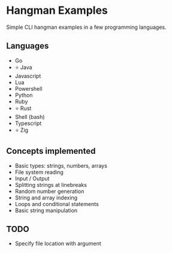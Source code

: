 # Hangman Examples

Simple CLI hangman examples in a few programming languages.

## Languages

- Go
- ⭐ Java
- Javascript
- Lua
- Powershell
- Python
- Ruby
- ⭐ Rust
- Shell (bash)
- Typescript
- ⭐ Zig

## Concepts implemented

- Basic types: strings, numbers, arrays
- File system reading
- Input / Output
- Splitting strings at linebreaks
- Random number generation
- String and array indexing
- Loops and conditional statements
- Basic string manipulation

## TODO

- Specify file location with argument

